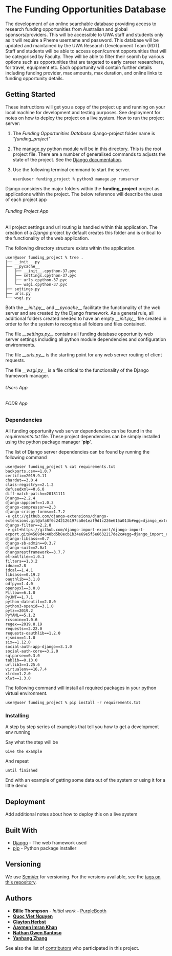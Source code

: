 # The Funding Opportunities Database

The development of an online searchable database providing access to research funding opportunities from Australian and global sponsors/providers. This will be accessible to UWA staff and students only as it will require a Pheme username and password. This database will be updated and maintained by the UWA Research Development Team (RDT). Staff and students will be able to access open/current opportunities that will be categorised by Faculty. They will be able to filter their search by various options such as opportunities that are targeted to early career researchers, for travel, equipment etc. Each opportunity will contain further details including funding provider, max amounts, max duration, and online links to funding opportunity details.

## Getting Started

These instructions will get you a copy of the project up and running on your local machine for development and testing purposes. See deployment for notes on how to deploy the project on a live system.
How to run the project server:
 1. The _Funding Opportunities Database_ django-project folder name is _"funding_project"_
 3. The manage.py python module will be in this directory. This is the root project file. There are a number of generalised commands to adjusts the state of the project. See the [Django documentation](https://docs.djangoproject.com/en/2.2/ref/django-admin/).
 4. Use the following terminal command to start the server.

     ```
     user@user funding_project % python3 manage.py runserver
     ```


 Django considers the major folders within the __funding_project__ project as applications within the project. The below reference will describe the uses of each project app

###### Funding Project App

All project settings and url routing is handled within this application. The creation of a _Django_ project by default creates this folder and is critical to the functionality of the web application.

The following directory structure exists within the application.
```
user@user funding_project % tree .
├── __init__.py
├── __pycache__
│   ├── __init__.cpython-37.pyc
│   ├── settings.cpython-37.pyc
│   ├── urls.cpython-37.pyc
│   └── wsgi.cpython-37.pyc
├── settings.py
├── urls.py
└── wsgi.py
```

Both the *\_\_init.py\_\_* and *\_\_pycache\_\_* facilitate the functionality of the web server and are created by the Django framework. As a general rule, all additional folders created needed to have an empty *\_\_init.py\_\_* file created in order to for the system to recognise all folders and files contained.

The file *\_\_settings.py\_\_* contains all funding database opportunity web server settings including all python module dependencies and configuration environments.

The file *\_\_urls.py\_\_* is the starting point for any web server routing of client requests.

The file *\_\_wsgi.py\_\_* is a file critical to the functionality of the Django framework manager.


###### Users App




###### FODB App




### Dependencies

All funding opportunity web server dependencies can be found in the _requirements.txt_ file. These project dependencies can be simply installed using the python package manager '**pip**'.

The list of Django server dependencies can be found by running the following command

```
user@user funding_project % cat requirements.txt
backports.csv==1.0.7
certifi==2019.9.11
chardet==3.0.4
class-registry==2.1.2
defusedxml==0.6.0
diff-match-patch==20181111
Django==2.2.4
django-appconf==1.0.3
django-compressor==2.3
django-crispy-forms==1.7.2
-e git://github.com/django-extensions/django-extensions.git@afa8f0c242126197ca0e1eaf9d1c226e615a013b#egg=django_extensions
django-filter==2.2.0
-e git+https://github.com/django-import-export/django-import-export.git@4589d4c40bd5b8ecb1b34e69e5f5e6632217de2c#egg=django_import_export
django-libsass==0.7
django-sb-admin==0.3.7
django-suit==2.0a1
djangorestframework==3.7.7
et-xmlfile==1.0.1
filters==1.3.2
idna==2.8
jdcal==1.4.1
libsass==0.19.2
oauthlib==3.1.0
odfpy==1.4.0
openpyxl==3.0.0
Pillow==6.1.0
PyJWT==1.7.1
python-dateutil==2.8.0
python3-openid==3.1.0
pytz==2019.2
PyYAML==5.1.2
rcssmin==1.0.6
regex==2019.8.19
requests==2.22.0
requests-oauthlib==1.2.0
rjsmin==1.1.0
six==1.12.0
social-auth-app-django==3.1.0
social-auth-core==3.2.0
sqlparse==0.3.0
tablib==0.13.0
urllib3==1.25.6
virtualenv==16.7.4
xlrd==1.2.0
xlwt==1.3.0
```

The following command will install all required packages in your python virtual environment.

```
user@user funding_project % pip install -r requirements.txt
```

### Installing

A step by step series of examples that tell you how to get a development env running

Say what the step will be

```
Give the example
```

And repeat

```
until finished
```

End with an example of getting some data out of the system or using it for a little demo

## Deployment

Add additional notes about how to deploy this on a live system

## Built With

* [Django](https://www.djangoproject.com/) - The web framework used
* [pip](https://pip.pypa.io/en/stable/) - Python package installer

## Versioning

We use [SemVer](http://semver.org/) for versioning. For the versions available, see the [tags on this repository](https://github.com/your/project/tags).

## Authors

- **Billie Thompson** - *Initial work* - [PurpleBooth](https://github.com/PurpleBooth)
- [**Quoc Viet Nguyen**]()
- [**Clayton Herbst**](https://github.com/clayton-herbst)
- [**Aaymen Imran Khan**]()
- [**Nathan Owen Santoso**]()
- [**Yanhang Zhang**]()

See also the list of [contributors](https://github.com/clayton-herbst/cits3200-db/contributors) who participated in this project.
